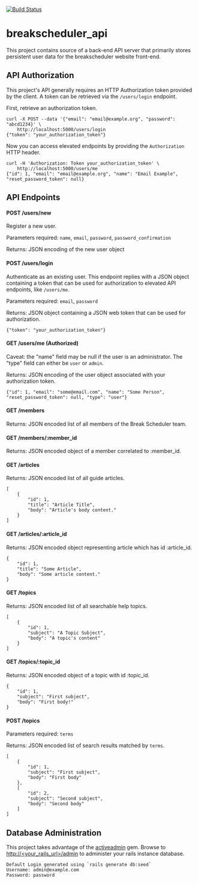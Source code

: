 [![Build Status](https://travis-ci.org/kevr/breakscheduler_api.svg?branch=master)](https://travis-ci.org/kevr/breakscheduler_api)

# breakscheduler_api

This project contains source of a back-end API server that primarily stores persistent user data for the breakscheduler website front-end.

## API Authorization

This project's API generally requires an HTTP Authorization token provided by the client. A token can be retrieved via the `/users/login` endpoint.

First, retrieve an authorization token.

    curl -X POST --data '{"email": "email@example.org", "password": "abcd1234}' \
        http://localhost:5000/users/login
    {"token": "your_authorization_token"}

Now you can access elevated endpoints by providing the `Authorization` HTTP header.

    curl -H 'Authorization: Token your_authorization_token' \
        http://localhost:5000/users/me
    {"id": 1, "email": "email@example.org", "name": "Email Example", "reset_password_token": null}

## API Endpoints

#### POST /users/new

Register a new user.

Parameters required: `name`, `email`, `password`, `password_confirmation`

Returns: JSON encoding of the new user object

#### POST /users/login

Authenticate as an existing user. This endpoint replies with a JSON object containing a token that can be used for authorization to elevated API endpoints, like `/users/me`.

Parameters required: `email`, `password`

Returns: JSON object containing a JSON web token that can be used for authorization.

    {"token": "your_authorization_token"}

#### GET /users/me (Authorized)

Caveat: the "name" field may be null if the user is an administrator. The "type" field can either be `user` or `admin`.

Returns: JSON encoding of the user object associated with your authorization token.

    {"id": 1, "email": "some@email.com", "name": "Some Person", "reset_password_token": null, "type": "user"}

#### GET /members

Returns: JSON encoded list of all members of the Break Scheduler team.

#### GET /members/:member_id

Returns: JSON encoded object of a member correlated to :member_id.

#### GET /articles

Returns: JSON encoded list of all guide articles.

    [
        {
            "id": 1,
            "title": "Article Title",
            "body": "Article's body content."
        }
    ]

#### GET /articles/:article_id

Returns: JSON encoded object representing article which has id :article_id.

    {
        "id": 1,
        "title": "Some Article",
        "body": "Some article content."
    }

#### GET /topics

Returns: JSON encoded list of all searchable help topics.

    [
        {
            "id": 1,
            "subject": "A Topic Subject",
            "body": "A topic's content"
        }
    ]

#### GET /topics/:topic_id

Returns: JSON encoded object of a topic with id :topic_id.

    {
        "id": 1,
        "subject": "First subject",
        "body": "First body!"
    }

#### POST /topics

Parameters required: `terms`

Returns: JSON encoded list of search results matched by `terms`.

    [
        {
            "id": 1,
            "subject": "First subject",
            "body": "First body"
        },
        [
            "id": 2,
            "subject": "Second subject",
            "body": "Second body"
        ]
    ]

## Database Administration

This project takes advantage of the [activeadmin](https://github.com/activeadmin/activeadmin) gem. Browse to [http://<your_rails_url>/admin](#) to administer your rails instance database.

    Default Login generated using `rails generate db:seed`
    Username: admin@example.com
    Password: password
